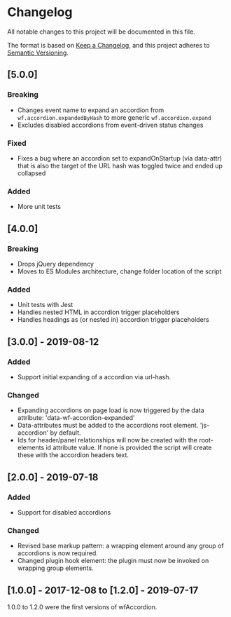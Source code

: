 # Changelog
All notable changes to this project will be documented in this file.

The format is based on [Keep a Changelog](https://keepachangelog.com/en/1.0.0/),
and this project adheres to [Semantic Versioning](https://semver.org/spec/v2.0.0.html).

## [5.0.0]
### Breaking
- Changes event name to expand an accordion from `wf.accordion.expandedByHash` to more generic `wf.accordion.expand`
- Excludes disabled accordions from event-driven status changes 

### Fixed
- Fixes a bug where an accordion set to expandOnStartup (via data-attr) that is also the target of the URL hash was toggled twice and ended up collapsed

### Added
- More unit tests

## [4.0.0]
### Breaking
- Drops jQuery dependency
- Moves to ES Modules architecture, change folder location of the script

### Added
- Unit tests with Jest
- Handles nested HTML in accordion trigger placeholders
- Handles headings as (or nested in) accordion trigger placeholders

## [3.0.0] - 2019-08-12
### Added
- Support initial expanding of a accordion via url-hash. 

### Changed
- Expanding accordions on page load is now triggered by the data attribute: 'data-wf-accordion-expanded'
- Data-attributes must be added to the accordions root element. 'js-accordion' by default.
- Ids for header/panel relationships will now be created with the root-elements id attribute value. If none is provided the script will create these with the accordion headers text.

## [2.0.0] - 2019-07-18
### Added
- Support for disabled accordions

### Changed
- Revised base markup pattern: a wrapping element around any group of accordions is now required.
- Changed plugin hook element: the plugin must now be invoked on wrapping group elements.

## [1.0.0] - 2017-12-08 to [1.2.0] - 2019-07-17
1.0.0 to 1.2.0 were the first versions of wfAccordion.  
